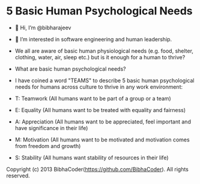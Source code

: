 5 Basic Human Psychological Needs
=================================
- 👋 Hi, I’m @bibharajeev
- 👀 I’m interested in software engineering and human leadership.
- We all are aware of basic human physiological needs (e.g. food, shelter, clothing, water, air, sleep etc.) but is it enough for a human to thrive?
- What are basic human psychological needs?
- I have coined a word "TEAMS" to describe 5 basic human psychological needs for humans across culture to thrive in any work environment:

-   T: Teamwork (All humans want to be part of a group or a team)
-   E: Equality (All humans want to be treated with equality and fairness)
-   A: Appreciation (All humans want to be appreciated, feel important and have significance in their life)
-   M: Motivation (All humans want to be motivated and motivation comes from freedom and growth)
-   S: Stability (All humans want stability of resources in their life)

Copyright (c) 2013 BibhaCoder(https://github.com/BibhaCoder). All rights reserved.

<!---
bibha is a ✨ special ✨ repository because its `README.md` (this file) appears on your GitHub profile.
You can click the Preview link to take a look at your changes.
--->
